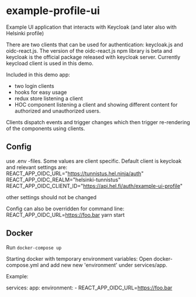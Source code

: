 # example-profile-ui
Example UI application that interacts with Keycloak (and later also with Helsinki profile)

There are two clients that can be used for authentication: keycloak.js and oidc-react.js. The version of the oidc-react.js npm library is beta and keycloak is the official package released with keycloak server. Currently keycload client is used in this demo.

Included in this demo app:
- two login clients
- hooks for easy usage
- redux store listening a client
- HOC component listening a client and showing different content for authorized and unauthorized users.

Clients dispatch events and trigger changes which then trigger re-rendering of the components using clients.


## Config
use .env -files. Some values are client specific. Default client is keycloak and relevant settings are:
REACT_APP_OIDC_URL="https://tunnistus.hel.ninja/auth"
REACT_APP_OIDC_REALM="helsinki-tunnistus"
REACT_APP_OIDC_CLIENT_ID="https://api.hel.fi/auth/example-ui-profile"

other settings should not be changed

Config can also be overridden for command line:
REACT_APP_OIDC_URL=https://foo.bar yarn start

## Docker

Run `docker-compose up`

Starting docker with temporary environment variables:
Open docker-compose.yml and add new new 'environment' under services/app.

Example:

services:
  app:
    environment: 
      - REACT_APP_OIDC_URL=https://foo.bar 